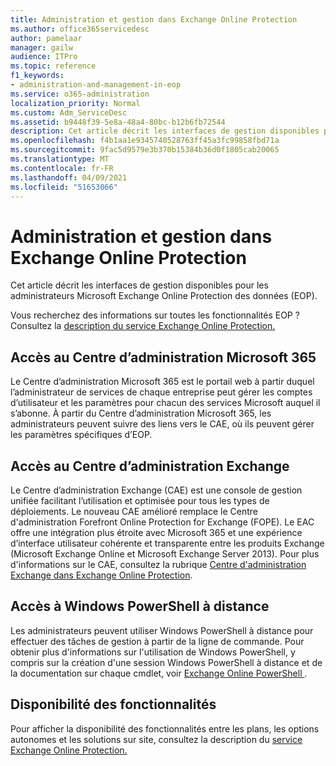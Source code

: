```yaml
---
title: Administration et gestion dans Exchange Online Protection
ms.author: office365servicedesc
author: pamelaar
manager: gailw
audience: ITPro
ms.topic: reference
f1_keywords:
- administration-and-management-in-eop
ms.service: o365-administration
localization_priority: Normal
ms.custom: Adm_ServiceDesc
ms.assetid: b9448f39-5e8a-48a4-80bc-b12b6fb72544
description: Cet article décrit les interfaces de gestion disponibles pour les administrateurs Microsoft Exchange Online Protection des données (EOP).
ms.openlocfilehash: f4b1aa1e9345740528763ff45a3fc99858fbd71a
ms.sourcegitcommit: 9fac5d9579e3b370b15384b36d0f1805cab20065
ms.translationtype: MT
ms.contentlocale: fr-FR
ms.lasthandoff: 04/09/2021
ms.locfileid: "51653066"
---
```

# <a name="administration-and-management-in-exchange-online-protection"></a>Administration et gestion dans Exchange Online Protection

Cet article décrit les interfaces de gestion disponibles pour les administrateurs Microsoft Exchange Online Protection des données (EOP).
  
Vous recherchez des informations sur toutes les fonctionnalités EOP ? Consultez la [description du service Exchange Online Protection.](exchange-online-protection-service-description.md)
  
## <a name="access-to-the-microsoft-365-admin-center"></a>Accès au Centre d’administration Microsoft 365

Le Centre d’administration Microsoft 365 est le portail web à partir duquel l’administrateur de services de chaque entreprise peut gérer les comptes d’utilisateur et les paramètres pour chacun des services Microsoft auquel il s’abonne. À partir du Centre d’administration Microsoft 365, les administrateurs peuvent suivre des liens vers le CAE, où ils peuvent gérer les paramètres spécifiques d’EOP.
  
## <a name="access-to-the-exchange-admin-center"></a>Accès au Centre d’administration Exchange

Le Centre d’administration Exchange (CAE) est une console de gestion unifiée facilitant l’utilisation et optimisée pour tous les types de déploiements. Le nouveau CAE amélioré remplace le Centre d'administration Forefront Online Protection for Exchange (FOPE). Le EAC offre une intégration plus étroite avec Microsoft 365 et une expérience d’interface utilisateur cohérente et transparente entre les produits Exchange (Microsoft Exchange Online et Microsoft Exchange Server 2013). Pour plus d'informations sur le CAE, consultez la rubrique [Centre d'administration Exchange dans Exchange Online Protection](/microsoft-365/security/office-365-security/exchange-admin-center-in-exchange-online-protection-eop).
  
## <a name="remote-windows-powershell-access"></a>Accès à Windows PowerShell à distance

 Les administrateurs peuvent utiliser Windows PowerShell à distance pour effectuer des tâches de gestion à partir de la ligne de commande. Pour obtenir plus d'informations sur l'utilisation de Windows PowerShell, y compris sur la création d'une session Windows PowerShell à distance et de la documentation sur chaque cmdlet, voir [Exchange Online PowerShell ](/powershell/exchange/exchange-online-powershell).
  
## <a name="feature-availability"></a>Disponibilité des fonctionnalités

Pour afficher la disponibilité des fonctionnalités entre les plans, les options autonomes et les solutions sur site, consultez la description du [service Exchange Online Protection.](exchange-online-protection-service-description.md)

